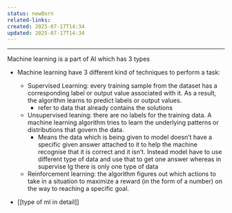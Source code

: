 ```yaml
---
status: newBorn
related-links: 
created: 2025-07-17T14:34
updated: 2025-07-17T14:34
---
```

---

Machine learning is a part of AI which has 3 types

- Machine learning have 3 different kind of techniques to perform a task:
    - Supervised Learning: every training sample from the dataset has a corresponding label or output value associated with it. As a result, the algorithm learns to predict labels or output values.
        - refer to data that already contains the solutions
    - Unsupervised leaning: there are no labels for the training data. A machine learning algorithm tries to learn the underlying patterns or distributions that govern the data.
        - Means the data which is being given to model doesn’t have a specific given answer attached to it to help the machine recognise that it is correct and it isn’t. Instead model have to use different type of data and use that to get one answer whereas in supervise Ig there is only one type of data
    - Reinforcement learning: the algorithm figures out which actions to take in a situation to maximize a reward (in the form of a number) on the way to reaching a specific goal.

- [[type of ml in detail]]